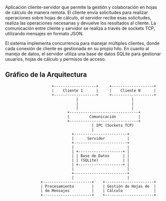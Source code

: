 Aplicación cliente-servidor que permite la gestión y colaboración en hojas de cálculo de manera
remota. El cliente envía solicitudes para realizar operaciones sobre hojas de cálculo, el servidor recibe esas
solicitudes, realiza las operaciones necesarias y devuelve los resultados
al cliente. La comunicación entre cliente y servidor se realiza a través de sockets TCP, utilizando mensajes en formato
JSON.

El sistema implementa concurrencia para manejar múltiples clientes, donde cada conexión de cliente
es gestionada en su propio hilo. En cuanto al manejo de datos, el servidor
utiliza una base de datos SQLite para gestionar usuarios, hojas de cálculo y permisos de acceso.

## Gráfico de la Arquitectura
```
                     +-------------------+     +-------------------+
                     |    Cliente 1      |     |    Cliente N      |
                     +-------------------+     +-------------------+
                                |                        |
                                |                        |
                                |                        |
                            +-------------------------------+                
                            |         Comunicación          |                
                            +-------------------------------+                
                                       | IPC (Sockets TCP)                  
                                       |
                              +------------------------+
                              |      Servidor          |
                              +------------------------+
                              |                        |
                              | +--------------------+ |
                              | | Base de Datos      | |
                              | | (SQLite)           | |
                              | +--------------------+ |
                              |                        |
                              +------------------------+
                              |                        |
                +----------------------+    +----------------------+
                | Procesamiento        |    | Gestión de Hojas de  |
                | de Mensajes          |    | Cálculo              |
                +----------------------+    +----------------------+
```